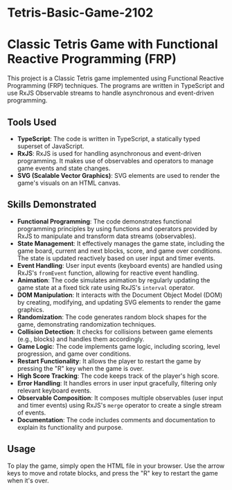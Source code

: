 # Tetris-Basic-Game-2102

# Classic Tetris Game with Functional Reactive Programming (FRP)

This project is a Classic Tetris game implemented using Functional Reactive Programming (FRP) techniques. The programs are written in TypeScript and use RxJS Observable streams to handle asynchronous and event-driven programming.

## Tools Used

- **TypeScript**: The code is written in TypeScript, a statically typed superset of JavaScript.
- **RxJS**: RxJS is used for handling asynchronous and event-driven programming. It makes use of observables and operators to manage game events and state changes.
- **SVG (Scalable Vector Graphics)**: SVG elements are used to render the game's visuals on an HTML canvas.

## Skills Demonstrated

- **Functional Programming**: The code demonstrates functional programming principles by using functions and operators provided by RxJS to manipulate and transform data streams (observables).
- **State Management**: It effectively manages the game state, including the game board, current and next blocks, score, and game over conditions. The state is updated reactively based on user input and timer events.
- **Event Handling**: User input events (keyboard events) are handled using RxJS's `fromEvent` function, allowing for reactive event handling.
- **Animation**: The code simulates animation by regularly updating the game state at a fixed tick rate using RxJS's `interval` operator.
- **DOM Manipulation**: It interacts with the Document Object Model (DOM) by creating, modifying, and updating SVG elements to render the game graphics.
- **Randomization**: The code generates random block shapes for the game, demonstrating randomization techniques.
- **Collision Detection**: It checks for collisions between game elements (e.g., blocks) and handles them accordingly.
- **Game Logic**: The code implements game logic, including scoring, level progression, and game over conditions.
- **Restart Functionality**: It allows the player to restart the game by pressing the "R" key when the game is over.
- **High Score Tracking**: The code keeps track of the player's high score.
- **Error Handling**: It handles errors in user input gracefully, filtering only relevant keyboard events.
- **Observable Composition**: It composes multiple observables (user input and timer events) using RxJS's `merge` operator to create a single stream of events.
- **Documentation**: The code includes comments and documentation to explain its functionality and purpose.

## Usage

To play the game, simply open the HTML file in your browser. Use the arrow keys to move and rotate blocks, and press the "R" key to restart the game when it's over.


